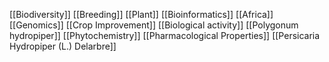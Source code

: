 [[Biodiversity]]
[[Breeding]]
[[Plant]]
[[Bioinformatics]]
[[Africa]]
[[Genomics]]
[[Crop Improvement]]
[[Biological activity]]
[[Polygonum hydropiper]]
[[Phytochemistry]]
[[Pharmacological Properties]]
[[Persicaria Hydropiper (L.) Delarbre]]
